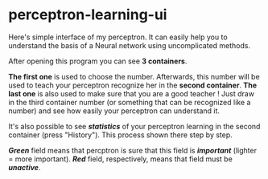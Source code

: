 # perceptron-learning-ui
Here's simple interface of my perceptron. It can easily help you to understand the basis of a Neural network using uncomplicated methods.

After opening this program you can see **3 containers**. 

**The first one** is used to choose the number. 
Afterwards, this number will be used to teach your perceptron recognize her in the **second container**. 
**The last one** is also used to make sure that you are a good teacher ! Just draw in the third container number (or something that can be recognized like a number) and see how easily your perceptron can understand it.

It's also possible to see **_statistics_** of your perceptron learning in the second container (press "History").
This process shown there step by step.

**_Green_** field means that percptron is sure that this field is **_important_** (lighter = more important).
**_Red_** field, respectively, means that field must be **_unactive_**.
